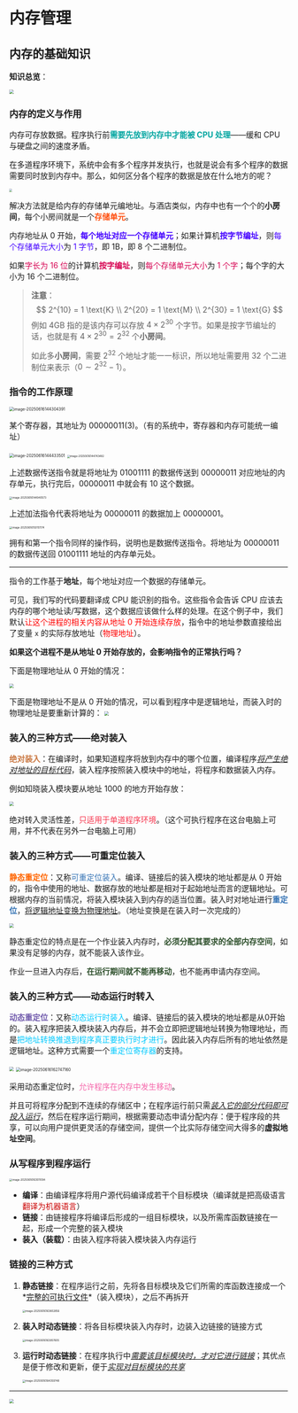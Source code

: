 # 内存管理

## 内存的基础知识

**知识总览**：

<img src="https://leafalice-image.oss-cn-hangzhou.aliyuncs.com/img/image-202506161345.png" style="zoom:50%;" />

### 内存的定义与作用

内存可存放数据。程序执行前<span style="color:#03A6A1;font-weight:bold">需要先放到内存中才能被 CPU 处理</span>——缓和 CPU 与硬盘之间的速度矛盾。

在多道程序环境下，系统中会有多个程序并发执行，也就是说会有多个程序的数据需要同时放到内存中。那么，如何区分各个程序的数据是放在什么地方的呢？

<img src="https://leafalice-image.oss-cn-hangzhou.aliyuncs.com/img/屏幕截图_20250616_135704.png" style="zoom: 33%;" />

解决方法就是给内存的存储单元编地址。与酒店类似，内存中也有一个个的**小房间**，每个小房间就是一个<span style="color:#FF4F0F">**存储单元**</span>。

内存地址从 0 开始，<span style="color:#4300FF">**每个地址对应一个存储单元**</span>；如果计算机<span style="color:#4300FF">**按字节编址**</span>，则<span style="color:#4300FF">每个存储单元大小</span>为<span style="color:#4300FF"> 1 字节</span>，即 1B，即 8 个二进制位。

如果<span style="color:#D70654">字长为 16 位</span>的计算机<span style="color:#D70654;font-weight:bold">按字编址</span>，则<span style="color:#D70654">每个存储单元大小</span>为<span style="color:#D70654"> 1 个字</span>；每个字的大小为 16 个二进制位。

> **注意**：
> $$
> 2^{10} = 1 \text{K} \\
> 2^{20} = 1 \text{M} \\
> 2^{30} = 1 \text{G}
> $$
> 例如 4GB 指的是该内存可以存放 $4 \times 2^{30}$ 个字节。如果是按字节编址的话，也就是有 $4 \times 2^{30} = 2^{32}$ 个**小房间**。
>
> 如此多**小房间**，需要 $2^{32}$ 个地址才能一一标识，所以地址需要用 32 个二进制位来表示（$0 \sim 2^{32} - 1$）。

### 指令的工作原理

<img src="https://leafalice-image.oss-cn-hangzhou.aliyuncs.com/img/image-20250616144304391.png" alt="image-20250616144304391" style="zoom:50%;" />

某个寄存器，其地址为 00000011(3)。（有的系统中，寄存器和内存可能统一编址）

<img src="https://leafalice-image.oss-cn-hangzhou.aliyuncs.com/img/image-20250616144433501.png" alt="image-20250616144433501" style="zoom:50%;" />

<img src="https://leafalice-image.oss-cn-hangzhou.aliyuncs.com/img/image-20250616144743482.png" alt="image-20250616144743482" style="zoom: 33%;" />

上述数据传送指令就是将地址为 01001111 的数据传送到 00000011 对应地址的内存单元，执行完后，00000011 中就会有 10 这个数据。

<img src="https://leafalice-image.oss-cn-hangzhou.aliyuncs.com/img/image-20250616144940573.png" alt="image-20250616144940573" style="zoom:33%;" />

上述加法指令代表将地址为 00000011 的数据加上 00000001。

<img src="https://leafalice-image.oss-cn-hangzhou.aliyuncs.com/img/image-20250616150151174.png" alt="image-20250616150151174" style="zoom: 33%;" />

拥有和第一个指令同样的操作码，说明也是数据传送指令。将地址为 00000011 的数据传送回 01001111 地址的内存单元处。

---

指令的工作基于**地址**，每个地址对应一个数据的存储单元。

可见，我们写的代码要翻译成 CPU 能识别的指令。这些指令会告诉 CPU 应该去内存的哪个地址读/写数据，这个数据应该做什么样的处理。在这个例子中，我们默认<span style="color:#FF0000">让这个进程的相关内容从地址 0 开始连续存放</span>，指令中的地址参数直接给出了变量 `x` 的实际存放地址（<span style="color:#FF0000">物理地址</span>）。

**如果这个进程不是从地址 0 开始存放的，会影响指令的正常执行吗？**

下面是物理地址从 0 开始的情况：

<img src="https://leafalice-image.oss-cn-hangzhou.aliyuncs.com/img/屏幕截图_20250616_151827.png" style="zoom:50%;" />

下面是物理地址不是从 0 开始的情况，可以看到程序中是逻辑地址，而装入时的物理地址是要重新计算的：
<img src="https://leafalice-image.oss-cn-hangzhou.aliyuncs.com/img/屏幕截图_20250616_152231.png" style="zoom:50%;" />

### 装入的三种方式——绝对装入

<span style="color:#CA7842;font-weight:bold">绝对装入</span>：在编译时，如果知道程序将放到内存中的哪个位置，编译程序<u>*将产生绝对地址的目标代码*</u>，装入程序按照装入模块中的地址，将程序和数据装入内存。

例如知晓装入模块要从地址 1000 的地方开始存放：

<img src="https://leafalice-image.oss-cn-hangzhou.aliyuncs.com/img/屏幕截图_20250616_153415.png" style="zoom:50%;" />

绝对转入灵活性差，<span style="color:#F7374F">只适用于单道程序环境</span>。（这个可执行程序在这台电脑上可用，并不代表在另外一台电脑上可用）

### 装入的三种方式——可重定位装入

<span style="color:#FF6500">**静态重定位**</span>：又称<span style="color:#3674B5">可重定位装入</span>。编译、链接后的装入模块的地址都是从 0 开始的，指令中使用的地址、数据存放的地址都是相对于起始地址而言的逻辑地址。可根据内存的当前情况，将装入模块装入到内存的适当位置。装入时对地址进行<span style="color:#3674B5">**重定位**</span>，<u>将逻辑地址变换为物理地址</u>。（地址变换是在装入时一次完成的）

<img src="https://leafalice-image.oss-cn-hangzhou.aliyuncs.com/img/屏幕截图_20250616_160036.png" style="zoom:50%;" />

静态重定位的特点是在一个作业装入内存时，<span style="color:#2D4F2B">**必须分配其要求的全部内存空间**</span>，如果没有足够的内存，就不能装入该作业。

作业一旦进入内存后，<span style="color:#2D4F2B;font-weight:bold">在运行期间就不能再移动</span>，也不能再申请内存空间。

### 装入的三种方式——动态运行时转入

<span style="color:#725CAD">**动态重定位**</span>：又称<span style="color:#00CAFF">动态运行时装入</span>。编译、链接后的装入模块的地址都是从0开始的。装入程序把装入模块装入内存后，并不会立即把逻辑地址转换为物理地址，而是<span style="color:#00CAFF">把地址转换推退到程序真正要执行时才进行</span>。因此装入内存后所有的地址依然是逻辑地址。这种方式需要一个<span style="color:#00CAFF">重定位寄存器</span>的支持。

<img src="https://leafalice-image.oss-cn-hangzhou.aliyuncs.com/img/屏幕截图_20250616_161426.png" style="zoom:50%;" />

<img src="https://leafalice-image.oss-cn-hangzhou.aliyuncs.com/img/image-20250616162747160.png" alt="image-20250616162747160" style="zoom:50%;" />

采用动态重定位时，<span style="color:#F564A9">允许程序在内存中发生移动</span>。

并且可将程序分配到不连续的存储区中；在程序运行前只需<u>*装入它的部分代码即可投入运行*</u>，然后在程序运行期间，根据需要动态申请分配内存：便于程序段的共享，可以向用户提供更灵活的存储空间，提供一个比实际存储空间大得多的**虚拟地址空间**。

### 从写程序到程序运行

<img src="https://leafalice-image.oss-cn-hangzhou.aliyuncs.com/img/image-20250616163511094.png" alt="image-20250616163511094" style="zoom:33%;" />

- **编译**：由编译程序将用户源代码编译成若干个目标模块（编译就是把高级语言<span style="color:#CB0404">翻译为机器语言</span>）
- **链接**：由链接程序将编译后形成的一组目标模块，以及所需库函数链接在一起，形成一个完整的装入模块
- **装入（装载）**：由装入程序将装入模块装入内存运行

### 链接的三种方式

1. **静态链接**：在程序运行之前，先将各目标模块及它们所需的库函数连接成一个*<u>完整的可执行文件</u>*（装入模块），之后不再拆开

   <img src="https://leafalice-image.oss-cn-hangzhou.aliyuncs.com/img/image-20250616163802856.png" alt="image-20250616163802856" style="zoom: 33%;" />

2. **装入时动态链接**：将各目标模块装入内存时，边装入边链接的链接方式

   <img src="https://leafalice-image.oss-cn-hangzhou.aliyuncs.com/img/image-20250616163957605.png" alt="image-20250616163957605" style="zoom:33%;" />
   
3. **运行时动态链接**：在程序执行中<u>*需要该目标模块时，才对它进行链接*</u>；其优点是便于修改和更新，便于<u>*实现对目标模块的共享*</u>

   <img src="https://leafalice-image.oss-cn-hangzhou.aliyuncs.com/img/image-20250616164359748.png" alt="image-20250616164359748" style="zoom:33%;" />

---

<img src="https://leafalice-image.oss-cn-hangzhou.aliyuncs.com/img/image-202506161647.png" style="zoom:50%;" />



